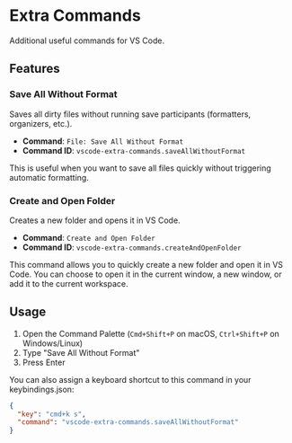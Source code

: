 # Extra Commands

Additional useful commands for VS Code.

## Features

### Save All Without Format

Saves all dirty files without running save participants (formatters, organizers, etc.).

- **Command**: `File: Save All Without Format`
- **Command ID**: `vscode-extra-commands.saveAllWithoutFormat`

This is useful when you want to save all files quickly without triggering automatic formatting.

### Create and Open Folder

Creates a new folder and opens it in VS Code.

- **Command**: `Create and Open Folder`
- **Command ID**: `vscode-extra-commands.createAndOpenFolder`

This command allows you to quickly create a new folder and open it in VS Code. You can choose to open it in the current window, a new window, or add it to the current workspace.

## Usage

1. Open the Command Palette (`Cmd+Shift+P` on macOS, `Ctrl+Shift+P` on Windows/Linux)
2. Type "Save All Without Format"
3. Press Enter

You can also assign a keyboard shortcut to this command in your keybindings.json:

```json
{
  "key": "cmd+k s",
  "command": "vscode-extra-commands.saveAllWithoutFormat"
}
```
